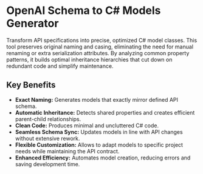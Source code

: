# OpenAI Schema to C# Models Generator

Transform API specifications into precise, optimized C# model classes. This tool preserves original naming and casing, eliminating the need for manual renaming or extra serialization attributes. By analyzing common property patterns, it builds optimal inheritance hierarchies that cut down on redundant code and simplify maintenance.

## Key Benefits

- **Exact Naming:** Generates models that exactly mirror defined API schema.
- **Automatic Inheritance:** Detects shared properties and creates efficient parent-child relationships.
- **Clean Code:** Produces minimal and uncluttered C# code.
- **Seamless Schema Sync:** Updates models in line with API changes without extensive rework.
- **Flexible Customization:** Allows to adapt models to specific project needs while maintaining the API contract.
- **Enhanced Efficiency:** Automates model creation, reducing errors and saving development time.
